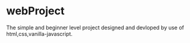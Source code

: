 # webProject
The  simple and beginner level project designed and devloped by use of html,css,vanilla-javascript. 
